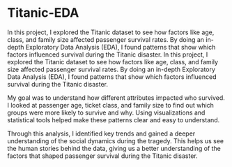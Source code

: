 # Titanic-EDA
 In this project, I explored the Titanic dataset to see how factors like age, class, and family size affected passenger survival rates. By doing an in-depth Exploratory Data Analysis (EDA), I found patterns that show which factors influenced survival during the Titanic disaster.
In this project, I explored the Titanic dataset to see how factors like age, class, and family size affected passenger survival rates. By doing an in-depth Exploratory Data Analysis (EDA), I found patterns that show which factors influenced survival during the Titanic disaster.

My goal was to understand how different attributes impacted who survived. I looked at passenger age, ticket class, and family size to find out which groups were more likely to survive and why. Using visualizations and statistical tools helped make these patterns clear and easy to understand.

Through this analysis, I identified key trends and gained a deeper understanding of the social dynamics during the tragedy. This helps us see the human stories behind the data, giving us a better understanding of the factors that shaped passenger survival during the Titanic disaster.
